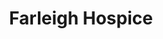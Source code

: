 ---
title: "Farleigh Hospice"
url: /chelmsford/farleigh-hospice-broomfield-road/
shop: Gebrauchtwaren
---